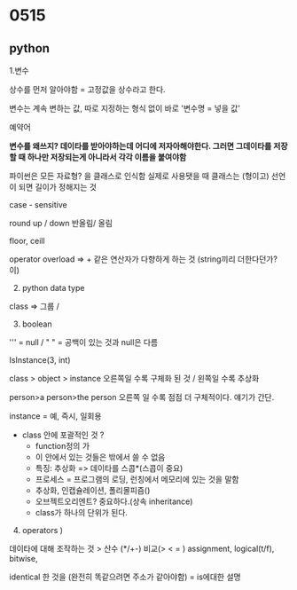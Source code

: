 # 0515

## python

1.변수

상수를 먼저 알아야함 = 고정값을 상수라고 한다.

변수는 계속 변하는 값, 따로 지정하는 형식 없이 바로 '변수명 = 넣을 값'

예약어  

**변수를 왜쓰지? 데이타를 받아야하는데 어디에 저자아해야한다. 그러면 그데이타를 저장할 때 하나만 저장되는게 아니라서 각각 이름을 붙여야함** 

파이썬은 모든 자료형? 을 클래스로 인식함 실제로 사용됏을 때 클래스는 \(형이고\) 선언이 되면 길이가 정해지는 것

case - sensitive

round up / down 반올림/ 올림 

floor, ceill

operator overload =&gt;  + 같은 연산자가 다향하게 하는 것 \(string끼리 더한다던가? 이\)

2. python data type 

class =&gt; 그룹 / 

3. boolean

''' = null / " " = 공백이 있는 것과 null은 다름  

IsInstance\(3, int\)

class &gt; object &gt; instance 오른쪽일 수록 구체화 된 것 / 왼쪽일 수록 추상화

person&gt;a person&gt;the person 오른쪽 일 수록 점점 더 구체적이다. 얘기가 간단.

instance = 예, 즉시, 일회용 

* class 안에 포괄적인 것 ? 
  * function정의 가
  * 이 안에서 있는 것들은 밖에서 쓸 수 없음
  * 특징: 추상화 =&gt; 데이타를 스콥\*\(스콥이 중요\)
  * 프로세스 = 프로그램의 로딩, 런칭에서 메모리에 있는 것을 말함
  * 추상화, 인캡슐레이션, 폴리몰피즘\(\)
  * 오브젝트오리엔트? 중요하다.\(상속 inheritance\)
  * class가 하나의 단위가 된다. 

4. operators \)

데이타에 대해 조작하는 것 &gt; 산수 \(\*/+-\) 비교\(&gt; &lt; = \) assignment, logical\(t/f\), bitwise, 

identical 한 것을 \(완전히 똑같으려면 주소가 같아야함\) = is에대한 설명





